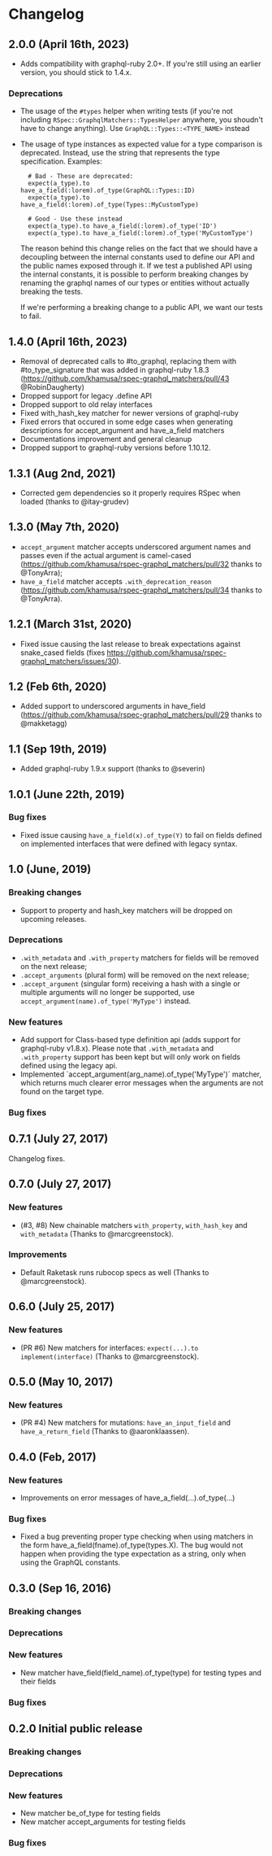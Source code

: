 # Changelog

## 2.0.0 (April 16th, 2023)

-   Adds compatibility with graphql-ruby 2.0+. If you're still using an earlier version, you should stick to 1.4.x.

### Deprecations

-   The usage of the `#types` helper when writing tests (if you're not including `RSpec::GraphqlMatchers::TypesHelper` anywhere, you shoudn't have to change anything). Use `GraphQL::Types::<TYPE_NAME>` instead
-   The usage of type instances as expected value for a type comparison is deprecated. Instead,
    use the string that represents the type specification. Examples:

    ```
      # Bad - These are deprecated:
      expect(a_type).to have_a_field(:lorem).of_type(GraphQL::Types::ID)
      expect(a_type).to have_a_field(:lorem).of_type(Types::MyCustomType)

      # Good - Use these instead
      expect(a_type).to have_a_field(:lorem).of_type('ID')
      expect(a_type).to have_a_field(:lorem).of_type('MyCustomType')
    ```

    The reason behind this change relies on the fact that we should have a decoupling between the
    internal constants used to define our API and the public names exposed through it. If we test
    a published API using the internal constants, it is possible to perform breaking changes by
    renaming the graphql names of our types or entities without actually breaking the tests.

    If we're performing a breaking change to a public API, we want our tests to fail.

## 1.4.0 (April 16th, 2023)

-   Removal of deprecated calls to #to_graphql, replacing them with #to_type_signature that was added in graphql-ruby 1.8.3 (https://github.com/khamusa/rspec-graphql_matchers/pull/43 @RobinDaugherty)
-   Dropped support for legacy .define API
-   Dropped support to old relay interfaces
-   Fixed with_hash_key matcher for newer versions of graphql-ruby
-   Fixed errors that occured in some edge cases when generating descriptions for accept_argument and have_a_field matchers
-   Documentations improvement and general cleanup
-   Dropped support to graphql-ruby versions before 1.10.12.

## 1.3.1 (Aug 2nd, 2021)

-   Corrected gem dependencies so it properly requires RSpec when loaded (thanks to @itay-grudev)

## 1.3.0 (May 7th, 2020)

-   `accept_argument` matcher accepts underscored argument names and passes even if the actual argument is camel-cased (https://github.com/khamusa/rspec-graphql_matchers/pull/32 thanks to @TonyArra);
-   `have_a_field` matcher accepts `.with_deprecation_reason` (https://github.com/khamusa/rspec-graphql_matchers/pull/34 thanks to @TonyArra).

## 1.2.1 (March 31st, 2020)

-   Fixed issue causing the last release to break expectations against snake_cased fields (fixes https://github.com/khamusa/rspec-graphql_matchers/issues/30).

## 1.2 (Feb 6th, 2020)

-   Added support to underscored arguments in have_field (https://github.com/khamusa/rspec-graphql_matchers/pull/29 thanks to @makketagg)

## 1.1 (Sep 19th, 2019)

-   Added graphql-ruby 1.9.x support (thanks to @severin)

## 1.0.1 (June 22th, 2019)

### Bug fixes

-   Fixed issue causing `have_a_field(x).of_type(Y)` to fail on fields defined on implemented interfaces that were defined with legacy syntax.

## 1.0 (June, 2019)

### Breaking changes

-   Support to property and hash_key matchers will be dropped on upcoming releases.

### Deprecations

-   `.with_metadata` and `.with_property` matchers for fields will be removed on the next release;
-   `.accept_arguments` (plural form) will be removed on the next release;
-   `.accept_argument` (singular form) receiving a hash with a single or multiple arguments will no longer be supported, use `accept_argument(name).of_type('MyType')` instead.

### New features

-   Add support for Class-based type definition api (adds support for graphql-ruby v1.8.x). Please note that `.with_metadata` and `.with_property` support has been kept but will only work on fields defined using the legacy api.
-   Implemented `accept_argument(arg_name).of_type('MyType')´ matcher, which returns much clearer error messages when the arguments are not found on the target type.

### Bug fixes

## 0.7.1 (July 27, 2017)

Changelog fixes.

## 0.7.0 (July 27, 2017)

### New features

-   (#3, #8) New chainable matchers `with_property`, `with_hash_key` and `with_metadata` (Thanks to @marcgreenstock).

### Improvements

-   Default Raketask runs rubocop specs as well (Thanks to @marcgreenstock).

## 0.6.0 (July 25, 2017)

### New features

-   (PR #6) New matchers for interfaces: `expect(...).to implement(interface)` (Thanks to @marcgreenstock).

## 0.5.0 (May 10, 2017)

### New features

-   (PR #4) New matchers for mutations: `have_an_input_field` and `have_a_return_field` (Thanks to @aaronklaassen).

## 0.4.0 (Feb, 2017)

### New features

-   Improvements on error messages of have_a_field(...).of_type(...)

### Bug fixes

-   Fixed a bug preventing proper type checking when using matchers in the form have_a_field(fname).of_type(types.X). The bug would not happen when providing the type expectation as a string, only when using the GraphQL constants.

## 0.3.0 (Sep 16, 2016)

### Breaking changes

### Deprecations

### New features

-   New matcher have_field(field_name).of_type(type) for testing types and their fields

### Bug fixes

## 0.2.0 Initial public release

### Breaking changes

### Deprecations

### New features

-   New matcher be_of_type for testing fields
-   New matcher accept_arguments for testing fields

### Bug fixes
